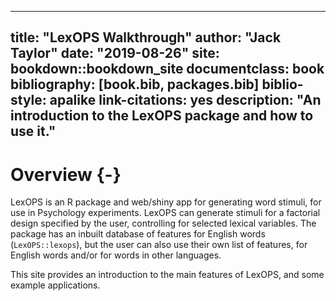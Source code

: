 
--- 
title: "LexOPS Walkthrough"
author: "Jack Taylor"
date: "2019-08-26"
site: bookdown::bookdown_site
documentclass: book
bibliography: [book.bib, packages.bib]
biblio-style: apalike
link-citations: yes
description: "An introduction to the LexOPS package and how to use it."
---



# Overview {-}

LexOPS is an R package and web/shiny app for generating word stimuli, for use in Psychology experiments. LexOPS can generate stimuli for a factorial design specified by the user, controlling for selected lexical variables. The package has an inbuilt database of features for English words (`LexOPS::lexops`), but the user can also use their own list of features, for English words and/or for words in other languages.

This site provides an introduction to the main features of LexOPS, and some example applications.
